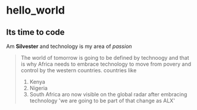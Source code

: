 # hello_world
## Its time to code ##
Am **Silvester** and technology is my area of *passion*
> The world of tomorrow is going to be defined by technoogy and that is why
>  Africa needs to embrace technology to move from povery and control by the western countries.
>  countries like 
>  1. Kenya
>  2. Nigeria
>  3. South Africa
>  aro now visible on the global radar after embracing technology
'we are going to be part of that change as ALX'


